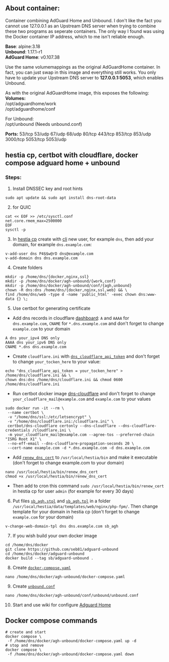 ## About container:

Container combining AdGuard Home and Unbound. I don't like the fact you cannot use 127.0.0.1 as an Upstream DNS server when trying to 
combine these two programs as seperate containers. The only way I found was using the Docker container IP address, which to me isn't 
reliable enough.

**Base**: alpine:3.18 \
**Unbound**: 1.17.1-r1 \
**AdGuard Home**: v0.107.38

Use the same volumemappings as the original AdGuardHome container. In fact, you can just swap in this image and everything still works. You only have to update your Upstream DNS server to __127.0.0.1:5053__, which enables Unbound.

As with the original AdGuardHome image, this exposes the following: \
**Volumes:** \
/opt/adguardhome/work \
/opt/adguardhome/conf

For Unbound: \
/opt/unbound (Needs unbound.conf)

**Ports:**
53/tcp 53/udp 67/udp 68/udp 80/tcp 443/tcp 853/tcp 853/udp 3000/tcp 5053/tcp 5053/udp

## hestia cp, certbot with cloudflare, docker compose adguard home + unbound
### Steps:
1) Install DNSSEC key and root hints
```
sudo apt update && sudo apt install dns-root-data
```
2) for QUIC
```
cat << EOF >> /etc/sysctl.conf
net.core.rmem_max=2500000
EOF
sysctl -p
```
3) In [hestia cp](https://hestiacp.com) create with [cli](https://hestiacp.com/docs/reference/cli.html) new user, for example `dns`, then add your domain, for example `dns.example.com`: 
```
v-add-user dns P4$$w@rD dns@example.com
v-add-domain dns dns.example.com
```
4) Create folders
```
mkdir -p /home/dns/{docker,nginx,ssl}
mkdir -p /home/dns/docker/agh-unbound/{work,conf}
mkdir -p /home/dns/docker/agh-unbound/conf/{agh,unbound}
chown -R dns:dns /home/dns/{docker,nginx,ssl,web} && \
find /home/dns/web -type d -name 'public_html' -exec chown dns:www-data {} \;
```
5) Use certbot for generating certificate
- Add dns records in cloudflare [dashboard](https://dash.cloudflare.com): `A` and `AAAA` for `dns.example.com`, `CNAME` for `*.dns.example.com` and don't forget to change `example.com` to your domain
```
A dns your_ipv4 DNS only
AAAA dns your_ipv6 DNS only
CNAME *.dns dns.example.com
```
- Create `cloudflare.ini` with [`dns_cloudflare_api_token`](https://dash.cloudflare.com/profile/api-tokens) and don't forget to change `your_tocken_here` to your value:
```
echo "dns_cloudflare_api_token = your_tocken_here" > /home/dns/cloudflare.ini && \
chown dns:dns /home/dns/cloudflare.ini && chmod 0600 /home/dns/cloudflare.ini
```
- Run certbot docker image [dns-cloudflare](https://hub.docker.com/r/certbot/dns-cloudflare) and don't forget to change `your_cloudflare_mail@example.com` and `example.com` to your values
```
sudo docker run -it --rm \
 --name certbot \
 -v "/home/dns/ssl:/etc/letsencrypt" \
 -v "/home/dns/cloudflare.ini:/cloudflare.ini" \
 certbot/dns-cloudflare certonly --dns-cloudflare --dns-cloudflare-credentials /cloudflare.ini \
 -m your_cloudflare_mail@example.com --agree-tos --preferred-chain "ISRG Root X1" \
 --no-eff-email --dns-cloudflare-propagation-seconds 20 \
 --cert-name example.com -d *.dns.example.com -d dns.example.com
```
- Add [`renew_dns_cert`](https://raw.githubusercontent.com/seb81/adguard-unbound/master/usr/local/hestia/bin/renew_dns_cert) to `/usr/local/hestia/bin` and make it executable (don't forget to change example.com to your domain)
```
nano /usr/local/hestia/bin/renew_dns_cert
chmod +x /usr/local/hestia/bin/renew_dns_cert
```
- Then add to cron this command `sudo /usr/local/hestia/bin/renew_cert` in hestia cp for user `admin` (for example for every 30 days)
6) Put files [`sb_agh.stpl`](https://raw.githubusercontent.com/seb81/adguard-unbound/master/usr/local/hestia/data/templates/web/nginx/php-fpm/sb_agh.stpl) and [`sb_agh.tpl`](https://raw.githubusercontent.com/seb81/adguard-unbound/master/usr/local/hestia/data/templates/web/nginx/php-fpm/sb_agh.tpl) in a folder `/usr/local/hestia/data/templates/web/nginx/php-fpm/`. Then change template for your domain in hestia cp (don't forget to change `example.com` for your domain)
```
v-change-web-domain-tpl dns dns.example.com sb_agh
```
7) If you wish build your own docker image
```
cd /home/dns/docker
git clone https://github.com/seb81/adguard-unbound
cd /home/dns/docker/adguard-unbound
docker build --tag sb/adguard-unbound .
```
8) Create [`docker-compose.yaml`](https://raw.githubusercontent.com/seb81/adguard-unbound/master/docker-compose.yaml)
```
nano /home/dns/docker/agh-unbound/docker-compose.yaml
```
9) Create [`unbound.conf`](https://raw.githubusercontent.com/seb81/adguard-unbound/master/files/unbound/unbound.conf)
```
nano /home/dns/docker/agh-unbound/conf/unbound/unbound.conf
```
10) Start and use wiki for configure [Adguard Home](https://github.com/AdguardTeam/AdGuardHome/wiki)

## Docker compose commands
```
# create and start
docker compose \
 -f /home/dns/docker/agh-unbound/docker-compose.yaml up -d
# stop and remove
docker compose \
 -f /home/dns/docker/agh-unbound/docker-compose.yaml down
```








